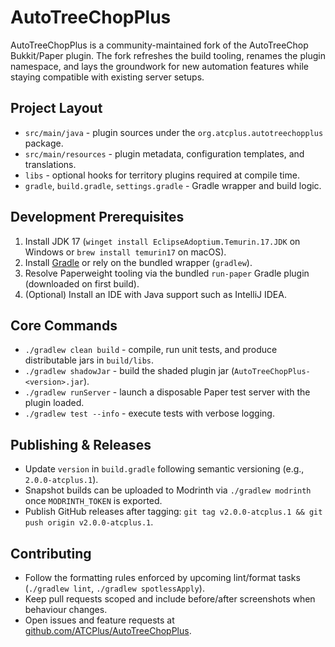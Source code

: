 ﻿# AutoTreeChopPlus

AutoTreeChopPlus is a community-maintained fork of the AutoTreeChop Bukkit/Paper plugin. The fork refreshes the build tooling, renames the plugin namespace, and lays the groundwork for new automation features while staying compatible with existing server setups.

## Project Layout
- `src/main/java` - plugin sources under the `org.atcplus.autotreechopplus` package.
- `src/main/resources` - plugin metadata, configuration templates, and translations.
- `libs` - optional hooks for territory plugins required at compile time.
- `gradle`, `build.gradle`, `settings.gradle` - Gradle wrapper and build logic.

## Development Prerequisites
1. Install JDK 17 (`winget install EclipseAdoptium.Temurin.17.JDK` on Windows or `brew install temurin17` on macOS).
2. Install [Gradle](https://gradle.org/install/) or rely on the bundled wrapper (`gradlew`).
3. Resolve Paperweight tooling via the bundled `run-paper` Gradle plugin (downloaded on first build).
4. (Optional) Install an IDE with Java support such as IntelliJ IDEA.

## Core Commands
- `./gradlew clean build` - compile, run unit tests, and produce distributable jars in `build/libs`.
- `./gradlew shadowJar` - build the shaded plugin jar (`AutoTreeChopPlus-<version>.jar`).
- `./gradlew runServer` - launch a disposable Paper test server with the plugin loaded.
- `./gradlew test --info` - execute tests with verbose logging.

## Publishing & Releases
- Update `version` in `build.gradle` following semantic versioning (e.g., `2.0.0-atcplus.1`).
- Snapshot builds can be uploaded to Modrinth via `./gradlew modrinth` once `MODRINTH_TOKEN` is exported.
- Publish GitHub releases after tagging: `git tag v2.0.0-atcplus.1 && git push origin v2.0.0-atcplus.1`.

## Contributing
- Follow the formatting rules enforced by upcoming lint/format tasks (`./gradlew lint`, `./gradlew spotlessApply`).
- Keep pull requests scoped and include before/after screenshots when behaviour changes.
- Open issues and feature requests at [github.com/ATCPlus/AutoTreeChopPlus](https://github.com/ATCPlus/AutoTreeChopPlus/issues).
